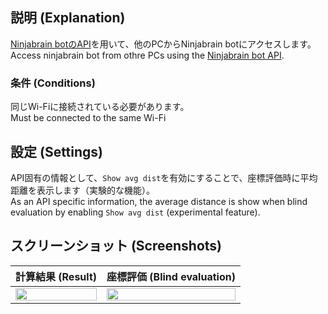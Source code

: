 ## 説明 (Explanation)
[Ninjabrain botのAPI](https://github.com/Ninjabrain1/Ninjabrain-Bot/wiki/API)を用いて、他のPCからNinjabrain botにアクセスします。  
Access ninjabrain bot from othre PCs using the [Ninjabrain bot API](https://github.com/Ninjabrain1/Ninjabrain-Bot/wiki/API).

### 条件 (Conditions)
同じWi-Fiに接続されている必要があります。  
Must be connected to the same Wi-Fi

## 設定 (Settings)
API固有の情報として、`Show avg dist`を有効にすることで、座標評価時に平均距離を表示します（実験的な機能）。  
As an API specific information, the average distance is show when blind evaluation by enabling `Show avg dist` (experimental feature).

## スクリーンショット (Screenshots)
| 計算結果 (Result) | 座標評価 (Blind evaluation) |
----|---- 
| <img src="https://github.com/user-attachments/assets/6552e10f-3f52-4074-bd54-63eed32c1323" width="100%" /> | <img src="https://github.com/user-attachments/assets/be6a57c6-8233-4408-8f41-e3c1ea4eec72" width="100%" />  |
